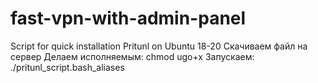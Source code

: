 # fast-vpn-with-admin-panel
Script for quick installation Pritunl on Ubuntu 18-20
Скачиваем файл на сервер
Делаем исполняемым: chmod ugo+x
Запускаем: ./pritunl_script.bash_aliases
